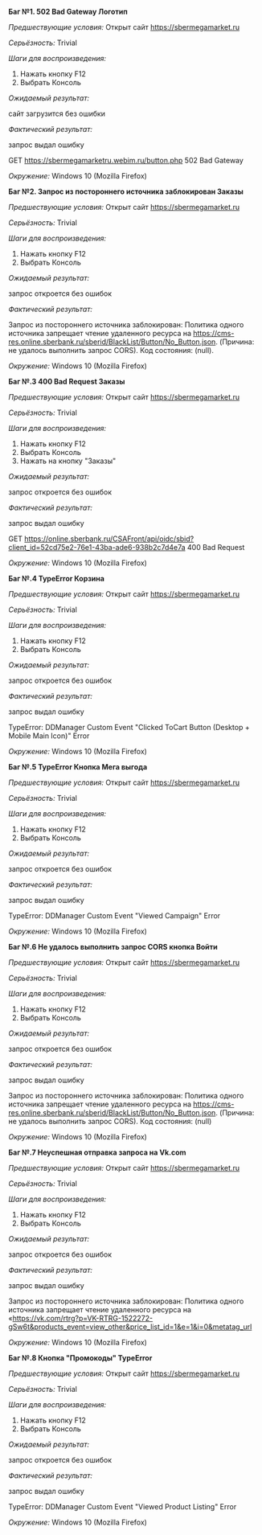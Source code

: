 **Баг №1. 502 Bad Gateway Логотип**

_Предшествующие условия:_
Открыт сайт https://sbermegamarket.ru

_Серьёзность:_
Trivial

_Шаги для воспроизведения:_

1. Нажать кнопку F12
2. Выбрать Консоль

_Ожидаемый результат:_

сайт загрузится без ошибки

_Фактический результат:_

запрос выдал ошибку

GET https://sbermegamarketru.webim.ru/button.php 502 Bad Gateway

_Окружение:_
Windows 10 (Mozilla Firefox)

**Баг №2. Запрос из постороннего источника заблокирован Заказы**

_Предшествующие условия:_
Открыт сайт https://sbermegamarket.ru

_Серьёзность:_
Trivial

_Шаги для воспроизведения:_

1. Нажать кнопку F12
2. Выбрать Консоль

_Ожидаемый результат:_

запрос откроется без ошибок

_Фактический результат:_

Запрос из постороннего источника заблокирован: Политика одного источника запрещает чтение удаленного ресурса на https://cms-res.online.sberbank.ru/sberid/BlackList/Button/No_Button.json. (Причина: не удалось выполнить запрос CORS). Код состояния: (null).

_Окружение:_
Windows 10 (Mozilla Firefox)

**Баг №.3  400 Bad Request Заказы**

_Предшествующие условия:_
Открыт сайт https://sbermegamarket.ru

_Серьёзность:_
Trivial

_Шаги для воспроизведения:_

1. Нажать кнопку F12
2. Выбрать Консоль
3. Нажать на кнопку "Заказы"

_Ожидаемый результат:_

запрос откроется без ошибок

_Фактический результат:_

запрос выдал ошибку

GET https://online.sberbank.ru/CSAFront/api/oidc/sbid?client_id=52cd75e2-76e1-43ba-ade6-938b2c7d4e7a
400 Bad Request

_Окружение:_
Windows 10 (Mozilla Firefox)

**Баг №.4  TypeError Корзина**

_Предшествующие условия:_
Открыт сайт https://sbermegamarket.ru

_Серьёзность:_
Trivial

_Шаги для воспроизведения:_

1. Нажать кнопку F12
2. Выбрать Консоль

_Ожидаемый результат:_

запрос откроется без ошибок

_Фактический результат:_

запрос выдал ошибку

TypeError: DDManager Custom Event "Clicked ToCart Button (Desktop + Mobile Main Icon)" Error

_Окружение:_
Windows 10 (Mozilla Firefox)

**Баг №.5  TypeError Кнопка Мега выгода**

_Предшествующие условия:_
Открыт сайт https://sbermegamarket.ru

_Серьёзность:_
Trivial

_Шаги для воспроизведения:_

1. Нажать кнопку F12
2. Выбрать Консоль

_Ожидаемый результат:_

запрос откроется без ошибок

_Фактический результат:_

запрос выдал ошибку

TypeError: DDManager Custom Event "Viewed Campaign" Error

_Окружение:_
Windows 10 (Mozilla Firefox)

**Баг №.6  Не удалось выполнить запрос CORS кнопка Войти**

_Предшествующие условия:_
Открыт сайт https://sbermegamarket.ru

_Серьёзность:_
Trivial

_Шаги для воспроизведения:_

1. Нажать кнопку F12
2. Выбрать Консоль

_Ожидаемый результат:_

запрос откроется без ошибок

_Фактический результат:_

запрос выдал ошибку

Запрос из постороннего источника заблокирован: Политика одного источника запрещает чтение удаленного ресурса на https://cms-res.online.sberbank.ru/sberid/BlackList/Button/No_Button.json. (Причина: не удалось выполнить запрос CORS). Код состояния: (null) 

_Окружение:_
Windows 10 (Mozilla Firefox)

**Баг №.7 Неуспешная отправка запроса на Vk.com**

_Предшествующие условия:_
Открыт сайт https://sbermegamarket.ru

_Серьёзность:_
Trivial

_Шаги для воспроизведения:_

1. Нажать кнопку F12
2. Выбрать Консоль

_Ожидаемый результат:_

запрос откроется без ошибок

_Фактический результат:_

запрос выдал ошибку

Запрос из постороннего источника заблокирован: Политика одного источника запрещает чтение удаленного ресурса на «https://vk.com/rtrg?p=VK-RTRG-1522272-gSw6t&products_event=view_other&price_list_id=1&e=1&i=0&metatag_url


_Окружение:_
Windows 10 (Mozilla Firefox)


**Баг №.8 Кнопка "Промокоды" TypeError**

_Предшествующие условия:_
Открыт сайт https://sbermegamarket.ru

_Серьёзность:_
Trivial

_Шаги для воспроизведения:_

1. Нажать кнопку F12
2. Выбрать Консоль

_Ожидаемый результат:_

запрос откроется без ошибок

_Фактический результат:_

запрос выдал ошибку

TypeError: DDManager Custom Event "Viewed Product Listing" Error

_Окружение:_
Windows 10 (Mozilla Firefox)
